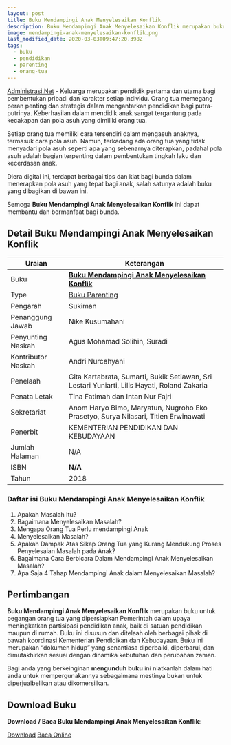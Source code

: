 ```yaml
---
layout: post
title: Buku Mendampingi Anak Menyelesaikan Konflik
description: Buku Mendampingi Anak Menyelesaikan Konflik merupakan buku pegangan orang tua sebagai upaya untuk mendampingi anak menyelesaikan konflik.
image: mendampingi-anak-menyelesaikan-konflik.png
last_modified_date: 2020-03-03T09:47:20.398Z
tags:
  - buku
  - pendidikan
  - parenting
  - orang-tua
---
```


[Administrasi.Net](https://administrasi.net "Administrasi.Net") - Keluarga merupakan pendidik pertama dan utama bagi pembentukan pribadi dan karakter setiap individu. Orang tua memegang peran penting dan strategis dalam mengantarkan pendidikan bagi putra-putrinya. Keberhasilan dalam mendidik anak sangat tergantung pada kecakapan dan pola asuh yang dimiliki orang tua.

Setiap orang tua memiliki cara tersendiri dalam mengasuh anaknya, termasuk cara pola asuh. Namun, terkadang ada orang tua yang tidak menyadari pola asuh seperti apa yang sebenarnya diterapkan, padahal pola asuh adalah bagian terpenting dalam pembentukan tingkah laku dan kecerdasan anak.

Diera digital ini, terdapat berbagai tips dan kiat bagi bunda dalam menerapkan pola asuh yang tepat bagi anak, salah satunya adalah buku yang dibagikan di bawan ini.

Semoga **Buku Mendampingi Anak Menyelesaikan Konflik** ini dapat membantu dan bermanfaat bagi bunda.

## Detail Buku Mendampingi Anak Menyelesaikan Konflik

|Uraian|Keterangan|
| --- | --- |
|Buku|<a href="/bse/buku-mendampingi-anak-menyelesaikan-konflik" title="Buku Mendampingi Anak Menyelesaikan Konflik"><strong>Buku Mendampingi Anak Menyelesaikan Konflik</strong></a>|
|Type|<a href="/bse/parenting" title="Buku Parenting" target="_blank">Buku Parenting</a>|
|Pengarah|Sukiman|
|Penanggung Jawab|Nike Kusumahani|
|Penyunting Naskah|Agus Mohamad Solihin, Suradi|
|Kontributor Naskah |Andri Nurcahyani|
|Penelaah|Gita Kartabrata, Sumarti, Bukik Setiawan, Sri Lestari Yuniarti, Lilis Hayati, Roland Zakaria|
|Penata Letak |Tina Fatimah dan Intan Nur Fajri|
|Sekretariat|Anom Haryo Bimo, Maryatun, Nugroho Eko Prasetyo, Surya Nilasari, Titien Erwinawati|
|Penerbit|KEMENTERIAN PENDIDIKAN DAN KEBUDAYAAN|
|Jumlah Halaman|N/A|
|ISBN|<strong>N/A</strong>|
|Tahun|2018|

### Daftar isi Buku Mendampingi Anak Menyelesaikan Konflik
1. Apakah Masalah Itu?
2. Bagaimana Menyelesaikan Masalah?
3. Mengapa Orang Tua Perlu mendampingi Anak
4. Menyelesaikan Masalah?
5. Apakah Dampak Atas Sikap Orang Tua yang Kurang Mendukung Proses Penyelesaian Masalah pada Anak?
6. Bagaimana Cara Berbicara Dalam Mendampingi Anak Menyelesaikan Masalah?
6. Apa Saja 4 Tahap Mendampingi Anak dalam Menyelesaikan Masalah? 

## Pertimbangan
**Buku Mendampingi Anak Menyelesaikan Konflik** merupakan buku untuk pegangan orang tua yang dipersiapkan Pemerintah dalam upaya meningkatkan partisipasi pendidikan anak, baik di satuan pendidikan maupun di rumah. Buku ini disusun dan ditelaah oleh berbagai pihak di bawah koordinasi Kementerian Pendidikan dan Kebudayaan. Buku ini merupakan “dokumen hidup” yang senantiasa diperbaiki, diperbarui, dan dimutakhirkan sesuai dengan dinamika kebutuhan dan perubahan zaman.

Bagi anda yang berkeinginan <b>mengunduh buku</b> ini niatkanlah dalam hati anda untuk mempergunakannya sebagaimana mestinya bukan untuk diperjualbelikan atau dikomersilkan.
  
## Download Buku
**Download / Baca Buku Mendampingi Anak Menyelesaikan Konflik**:
<p class="center"><a class="button download" href="https://docs.google.com/uc?export=download&id=1SddlWkP-K-rxogljlOLZHLYU2lDnzQyc" rel="nofollow" target="_blank" title="Download Buku Mendampingi Anak Menyelesaikan Konflik">Download</a>
<a class="button demo open-dialog" href="https://drive.google.com/file/d/1SddlWkP-K-rxogljlOLZHLYU2lDnzQyc/preview" rel="nofollow" target="_blank" title="Baca Buku Mendampingi Anak Menyelesaikan Konflik">Baca Online</a></p>

